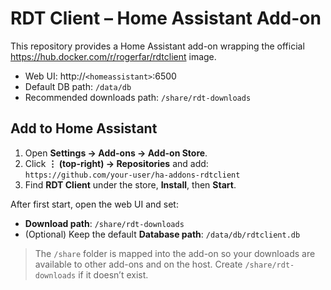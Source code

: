 # RDT Client – Home Assistant Add-on

This repository provides a Home Assistant add-on wrapping the official
https://hub.docker.com/r/rogerfar/rdtclient image.

- Web UI: http://`<homeassistant>`:6500
- Default DB path: `/data/db`
- Recommended downloads path: `/share/rdt-downloads`

## Add to Home Assistant

1. Open **Settings → Add-ons → Add-on Store**.
2. Click **⋮ (top-right) → Repositories** and add:  
   `https://github.com/your-user/ha-addons-rdtclient`
3. Find **RDT Client** under the store, **Install**, then **Start**.

After first start, open the web UI and set:
- **Download path**: `/share/rdt-downloads`
- (Optional) Keep the default **Database path**: `/data/db/rdtclient.db`

> The `/share` folder is mapped into the add-on so your downloads are available
> to other add-ons and on the host. Create `/share/rdt-downloads` if it doesn’t exist.
